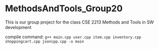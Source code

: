# MethodsAndTools_Group20

This is our group project for the class CSE 2213  Methods and Tools in SW development 

compile command:
`g++ main.cpp user.cpp item.cpp inventory.cpp shoppingcart.cpp jsoncpp.cpp -o main`
